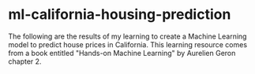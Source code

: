 # ml-california-housing-prediction
The following are the results of my learning to create a Machine Learning model to predict house prices in California. This learning resource comes from a book entitled "Hands-on Machine Learning" by Aurelien Geron chapter 2.
